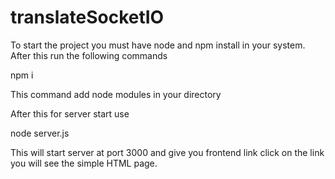 # translateSocketIO
To start the project you must have node and npm install in your system. After this run the following commands

npm i

This command add node modules in your directory

After this for server start use 

node server.js

This will start server at port 3000
and give you frontend link
click on the link you will see the simple HTML page.